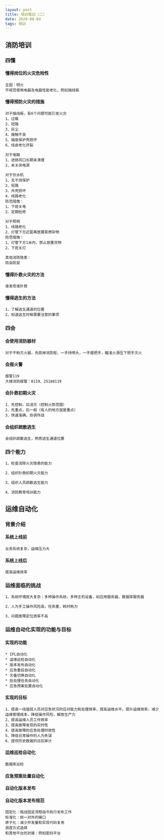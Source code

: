```yaml
---
layout: post
title: 培训笔记（二）
date: 2020-08-04
tags: 培训
---
```


## 消防培训
### 四懂
#### 懂得岗位的火灾危险性
```
主因：明火
不规范使用电器及电器性能老化，例如插线板
```
#### 懂得预防火灾的措施
```
对于插线板，有6个问题可能引发火灾
1、过载
2、短路
3、灰尘
4、接触不良
5、插座保护壳损坏
6、线皮老化开裂
```

```
对于电脑
1、进排风口长期未清理
2、未关闭电源
```

```
对于饮水机
1、无干烧保护
2、短路
3、外壳损坏
4、线路老化
防范措施：
1、下班关电
2、定期检修
```

```
对于照明
1、线路老化
2、灯管下方近距离放置易燃杂物
防范措施：
1、灯管下方1米内，禁止放置货物
2、下班关灯
```

```
其他消防隐患：
防虫防鼠
```

#### 懂得扑救火灾的方法
```
谁发现谁扑救
```

#### 懂得逃生的方法
```
1、了解逃生通道的位置
2、知道逃生时候需要注意的事项
```

### 四会
#### 会使用消防器材
```
对于干粉灭火器，先拔掉消防栓，一手持喷头，一手握把手，瞄准火源压下把手灭火
```
#### 会报火警
```
报警119
大楼消防报警：8119、25188119
```
#### 会扑救初期火灾
```
1、先控制，后消灭（控制火势范围）
2、先重点，后一般（有人的地方就是重点）
3、快速准确，协调作战
```
#### 会组织疏散逃生
```
会组织疏散逃生，熟悉逃生通道位置
```

### 四个能力
```
1、检查消除火灾隐患的能力

2、组织扑救初期火灾能力

3、组织人员疏散逃生能力

4、消防教育培训能力

```

## 运维自动化
### 背景介绍
#### 系统上线前
```
业务系统复杂，运维压力大
```
#### 系统上线后
```
提高运维效率
```

### 运维面临的挑战
```
1、系统环境庞大复杂：多种操作系统，多种主机设备，如应用服务器，数据库服务器

2、人为手工操作风险高，任务重，耗时耗力

3、问题故障定位效率不高
```
### 运维自动化实现的功能与目标

#### 实现的功能
```
* IPL自动化
* 运维巡检自动化
* 版本发布自动化
* 应急重启自动化
* 灾备切换自动化
* 批处理任务自动化
* 应急预案处置自动化
```
#### 实现的目标
```
1、提高一线值班人员对应急状况的应对能力和处理效率，提高运维水平，提升运维效率，减少运维管理成本，降低操作风险，解放生产力
2、提高运维人员工作效率
3、提高故障发现的实时性
4、提高故障的应急处理时效性
5、降低日常操作的人为失误
6、提供历史数据的日后审计
```
#### 运维巡检自动化
```
数据库巡检
```

#### 应急预案处置自动化

#### 自动化版本发布

#### 自动化版本发布规范
```
固定化：暗战固定流程指令执行发布工作
标准化：统一对外的接口
原子化：减少开发量和实现代码复用
调度方式选择
和其他平台的对接：例如密码平台
```

#### 

#### 

#### 



















